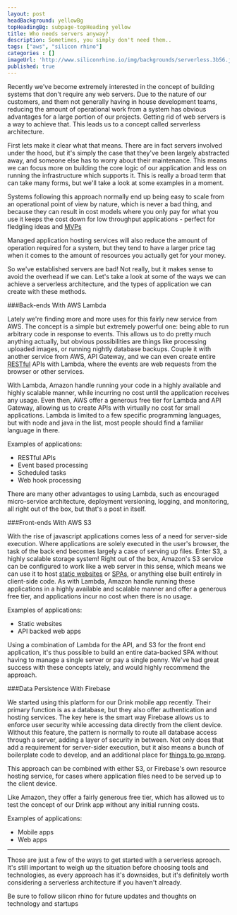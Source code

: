 ```yaml
---
layout: post
headBackground: yellowBg
topHeadingBg: subpage-topHeading yellow
title: Who needs servers anyway?
description: Sometimes, you simply don't need them..
tags: ["aws", "silicon rhino"]
categories : []
imageUrl: 'http://www.siliconrhino.io/img/backgrounds/serverless.3b56.jpg'
published: true
---
```


Recently we've become extremely interested in the concept of building systems that don't require any web servers. Due to the nature of our customers, and them not generally having in house development teams, reducing the amount of operational work from a system has obvious advantages for a large portion of our projects. Getting rid of web servers is a way to achieve that. This leads us to a concept called serverless architecture.

First lets make it clear what that means. There are in fact servers involved under the hood, but it's simply the case that they've been largely abstracted away, and someone else has to worry about their maintenance. This means we can focus more on building the core logic of our application and less on running the infrastructure which supports it. This is really a broad term that can take many forms, but we'll take a look at some examples in a moment.

Systems following this approach normally end up being easy to scale from an operational point of view by nature, which is never a bad thing, and because they can result in cost models where you only pay for what you use it keeps the cost down for low throughput applications - perfect for fledgling ideas and [MVPs](https://en.wikipedia.org/wiki/Minimum_viable_product)

Managed application hosting services will also reduce the amount of operation required for a system, but they tend to have a larger price tag when it comes to the amount of resources you actually get for your money.

So we've established servers are bad! Not really, but it makes sense to avoid the overhead if we can. Let's take a look at some of the ways we can achieve a serverless architecture, and the types of application we can create with these methods.

###Back-ends With AWS Lambda
<div class="bottom-border yellow"></div>

Lately we're finding more and more uses for this fairly new service from AWS. The concept is a simple but extremely powerful one: being able to run arbitrary code in response to events. This allows us to do pretty much anything actually, but obvious possibilities are things like processing uploaded images, or running nightly database backups. Couple it with another service from AWS, API Gateway, and we can even create entire [RESTful](https://en.wikipedia.org/wiki/Representational_state_transfer) APIs with Lambda, where the events are web requests from the browser or other services.

With Lambda, Amazon handle running your code in a highly available and highly scalable manner, while incurring no cost until the application receives any usage. Even then, AWS offer a generous free tier for Lambda and API Gateway, allowing us to create APIs with virtually no cost for small applications. Lambda is limited to a few specific programming languages, but with node and java in the list, most people should find a familiar language in there.

Examples of applications:

  - RESTful APIs
  - Event based processing
  - Scheduled tasks
  - Web hook processing

There are many other advantages to using Lambda, such as encouraged micro-service architecture, deployment versioning, logging, and monitoring, all right out of the box, but that's a post in itself.

###Front-ends With AWS S3
<div class="bottom-border yellow"></div>

With the rise of javascript applications comes less of a need for server-side execution. Where applications are solely executed in the user's browser, the task of the back end becomes largely a case of serving up files. Enter S3, a highly scalable storage system! Right out of the box, Amazon's S3 service can be configured to work like a web server in this sense, which means we can use it to host [static websites](https://en.wikipedia.org/wiki/Static_web_page) or [SPAs](https://en.wikipedia.org/wiki/Single-page_application), or anything else built entirely in client-side code. As with Lambda, Amazon handle running these applications in a highly available and scalable manner and offer a generous free tier, and applications incur no cost when there is no usage.

Examples of applications:

  - Static websites
  - API backed web apps

Using a combination of Lambda for the API, and S3 for the front end application, it's thus possible to build an entire data-backed SPA without having to manage a single server or pay a single penny. We've had great success with these concepts lately, and would highly recommend the approach.

###Data Persistence With Firebase
<div class="bottom-border yellow"></div>

We started using this platform for our Drink mobile app recently. Their primary function is as a database, but they also offer authentication and hosting services. The key here is the smart way Firebase allows us to enforce user security while accessing data directly from the client device. Without this feature, the pattern is normally to route all database access through a server, adding a layer of security in between. Not only does that add a requirement for server-sider execution, but it also means a bunch of boilerplate code to develop, and an additional place for [things to go wrong](https://en.wikipedia.org/wiki/Murphy's_law).

This approach can be combined with either S3, or Firebase's own resource hosting service, for cases where application files need to be served up to the client device.

Like Amazon, they offer a fairly generous free tier, which has allowed us to test the concept of our Drink app without any initial running costs.

Examples of applications:

  - Mobile apps
  - Web apps

---

Those are just a few of the ways to get started with a serverless aproach. It's still important to weigh up the situation before choosing tools and technologies, as every approach has it's downsides, but it's definitely worth considering a serverless architecture if you haven't already.

Be sure to follow silicon rhino for future updates and thoughts on technology and startups

<!-- [get the PDF]({{ site.url }}/assets/mydoc.pdf). -->
